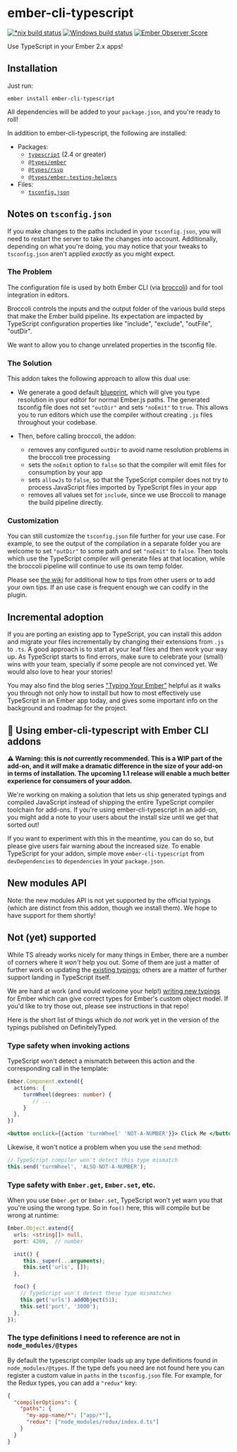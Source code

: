 # ember-cli-typescript

[![*nix build status](https://travis-ci.org/emberwatch/ember-cli-typescript.svg?branch=master)](https://travis-ci.org/emberwatch/ember-cli-typescript) [![Windows build status](https://ci.appveyor.com/api/projects/status/pjilqv1xo3o9auon/branch/master?svg=true)](https://ci.appveyor.com/project/chriskrycho/ember-cli-typescript/branch/master) [![Ember Observer Score](https://emberobserver.com/badges/ember-cli-typescript.svg)](https://emberobserver.com/addons/ember-cli-typescript)

Use TypeScript in your Ember 2.x apps!


## Installation

Just run:

```
ember install ember-cli-typescript
```

All dependencies will be added to your `package.json`, and you're ready to roll!

In addition to ember-cli-typescript, the following are installed:

- Packages:
    + [`typescript`](https://github.com/Microsoft/TypeScript) (2.4 or greater)
    + [`@types/ember`](https://www.npmjs.com/package/@types/ember)
    + [`@types/rsvp`](https://www.npmjs.com/package/@types/rsvp)
    + [`@types/ember-testing-helpers`](https://www.npmjs.com/package/@types/ember-testing-helpers)
- Files:
    + [`tsconfig.json`](https://www.typescriptlang.org/docs/handbook/tsconfig-json.html)


## Notes on `tsconfig.json`

If you make changes to the paths included in your `tsconfig.json`, you will need
to restart the server to take the changes into account. Additionally, depending
on what you're doing, you may notice that your tweaks to `tsconfig.json` aren't
applied *exactly* as you might expect.

### The Problem

The configuration file is used by both Ember CLI (via [broccoli]) and for tool
integration in editors.

[broccoli]: http://broccolijs.com/

Broccoli controls the inputs and the output folder of the various build steps
that make the Ember build pipeline. Its expectation are impacted by TypeScript
configuration properties like "include", "exclude", "outFile", "outDir".

We want to allow you to change unrelated properties in the tsconfig file.

### The Solution

This addon takes the following approach to allow this dual use:

- We generate a good default [blueprint], which will give you type resolution in
  your editor for normal Ember.js paths. The generated tsconfig file does not
  set `"outDir"` and sets `"noEmit"` to `true`. This allows you to run editors
  which use the compiler without creating `.js` files throughout your codebase.

- Then, before calling broccoli, the addon:
    + removes any configured `outDir` to avoid name resolution problems in the
      broccoli tree processing
    + sets the `noEmit` option to `false` so that the compiler will emit files
      for consumption by your app
    + sets `allowJs` to `false`, so that the TypeScript compiler does not try to
      process JavaScript files imported by TypeScript files in your app
    + removes all values set for `include`, since we use Broccoli to manage the
      build pipeline directly.

[blueprint]: https://github.com/emberwatch/ember-cli-typescript/blob/master/blueprints/ember-cli-typescript/files/tsconfig.json

### Customization

You can still customize the `tsconfig.json` file further for your use case. For
example, to see the output of the compilation in a separate folder you are
welcome to set `"outDir"` to some path and set `"noEmit"` to `false`. Then tools
which use the TypeScript compiler will generate files at that location, while
the broccoli pipeline will continue to use its own temp folder.

Please see [the wiki] for additional how to tips from other users or to add
your own tips. If an use case is frequent enough we can codify in the plugin.

[the wiki]: https://github.com/emberwatch/ember-cli-typescript/wiki/tsconfig-how-to

## Incremental adoption

If you are porting an existing app to TypeScript, you can install this addon and
migrate your files incrementally by changing their extensions from `.js` to
`.ts`.  A good approach is to start at your leaf files and then work your way
up. As TypeScript starts to find errors, make sure to celebrate your (small)
wins with your team, specially if some people are not convinced yet. We would
also love to hear your stories!

You may also find the blog series ["Typing Your Ember"][typing-your-ember]
helpful as it walks you through not only how to install but how to most
effectively use TypeScript in an Ember app today, and gives some important info
on the background and roadmap for the project.

[typing-your-ember]: http://www.chriskrycho.com/typing-your-ember.html

## :construction: Using ember-cli-typescript with Ember CLI addons

**:warning: Warning: this is *not* currently recommended. This is a WIP part of the
add-on, and it *will* make a dramatic difference in the size of your add-on in
terms of installation. The upcoming 1.1 release will enable a much better
experience for consumers of your addon.**

We're working on making a solution that lets us ship generated typings and
compiled JavaScript instead of shipping the entire TypeScript compiler toolchain
for add-ons. If you're using ember-cli-typescript in an add-on, you might add a
note to your users about the install size until we get that sorted out!

If you want to experiment with this in the meantime, you can do so, but please
give users fair warning about the increased size. To enable TypeScript for your
addon, simple move `ember-cli-typescript` from `devDependencies` to
`dependencies` in your `package.json`.

## New modules API

Note: the new modules API is not yet supported by the official typings (which
are distinct from this addon, though we install them). We hope to have support
for them shortly!

## Not (yet) supported

While TS already works nicely for many things in Ember, there are a number of
corners where it *won't* help you out. Some of them are just a matter of further
work on updating the [existing typings]; others are a matter of further support
landing in TypeScript itself.

[existing typings]: https://github.com/DefinitelyTyped/DefinitelyTyped/tree/master/types/ember

We are hard at work (and would welcome your help!) [writing new typings] for
Ember which can give correct types for Ember's custom object model. If you'd
like to try those out, please see instructions in that repo!

[writing new typings]: https://github.com/typed-ember/ember-typings

Here is the short list of things which do *not* work yet in the version of the
typings published on DefinitelyTyped.

### Type safety when invoking actions

TypeScript won't detect a mismatch between this action and the corresponding
call in the template:

```typescript
Ember.Component.extend({
  actions: {
     turnWheel(degrees: number) {
        // ...
     }
  },
})
```

```hbs
<button onclick={{action 'turnWheel' 'NOT-A-NUMBER'}}> Click Me </button>
```

Likewise, it won't notice a problem when you use the `send` method:

```typescript
// TypeScript compiler won't detect this type mismatch
this.send('turnWheel', 'ALSO-NOT-A-NUMBER');
```

### Type safety with `Ember.get`, `Ember.set`, etc.

When you use `Ember.get` or `Ember.set`, TypeScript won't yet warn you that
you're using the wrong type. So in `foo()` here, this will compile but be
wrong at runtime:

```typescript
Ember.Object.extend({
  urls: <string[]> null,
  port: 4200,  // number

  init() {
     this._super(...arguments);
     this.set('urls', []);
  },

  foo() {
    // TypeScript won't detect these type mismatches
    this.get('urls').addObject(51);
    this.set('port', '3000');
  },
});
```


### The type definitions I need to reference are not in `node_modules/@types`

By default the typescript compiler loads up any type definitions found in
`node_modules/@types`. If the type defs you need are not found here you can
register a custom value in `paths` in the `tsconfig.json` file. For example, for
the Redux types, you can add a `"redux"` key:

```json
{
  "compilerOptions": {
    "paths": {
      "my-app-name/*": ["app/*"],
      "redux": ["node_modules/redux/index.d.ts"]
    }
  }
}
```
